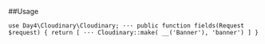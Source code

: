 ##Usage

`
use Day4\Cloudinary\Cloudinary;
    ···
    public function fields(Request $request)
    {
        return [
            ···
            Cloudinary::make( __('Banner'), 'banner')
        ]
    }
`